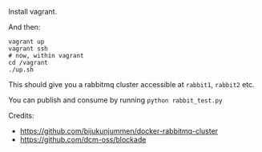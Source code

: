 Install vagrant.

And then:

```
vagrant up
vagrant ssh
# now, within vagrant
cd /vagrant
./up.sh
```


This should give you a rabbitmq cluster accessible at `rabbit1`, `rabbit2` etc.

You can publish and consume by running `python rabbit_test.py`

Credits:
 - https://github.com/bijukunjummen/docker-rabbitmq-cluster
 - https://github.com/dcm-oss/blockade